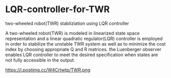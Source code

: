 # LQR-controller-for-TWR
two-wheeled robot(TWR)  stabliziation using LQR controller

A two-wheeled robot(TWR) is modeled in linearized
state space representation and a linear quadratic regulator(LQR)
controller is employed in order to stabilize the unstable TWR
system as well as to minimize the cost index by choosing
appropriate Q and R matrices. the Luenberger observer enables
LQR controller to meet the desired specification when states are
not fully accessible in the output.

https://i.postimg.cc/W4Crtwtp/TWR.png
